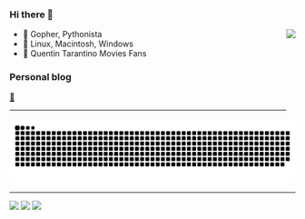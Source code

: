 ### Hi there 👋

<!--
**Alphasxd/Alphasxd** is a ✨ _special_ ✨ repository because its `README.md` (this file) appears on your GitHub profile.
-->

<img height="160" align="right" src="https://github-readme-stats.vercel.app/api?username=Alphasxd&theme=github_dark_dimmed&show_icons=true" />

- 🌱 Gopher, Pythonista
- 👾 Linux, Macintosh, Windows
- 🎈 Quentin Tarantino Movies Fans

### Personal blog

[👺](https://alphasxd.pages.dev)

---

<picture>
  <source media="(prefers-color-scheme: dark)" srcset="https://raw.githubusercontent.com/Alphasxd/Alphasxd/output/github-contribution-grid-snake-dark.svg">
  <source media="(prefers-color-scheme: light)" srcset="https://raw.githubusercontent.com/Alphasxd/Alphasxd/output/github-contribution-grid-snake.svg">
  <img alt="github contribution grid snake animation" src="https://raw.githubusercontent.com/Alphasxd/Alphasxd/output/github-contribution-grid-snake.svg">
</picture>

---

[![](https://img.shields.io/badge/Golang-1E90FF?style=for-the-badge&logo=go&logoColor=white)](#)
[![](https://img.shields.io/badge/python-3670A0?style=for-the-badge&logo=python&logoColor=ffdd54)](#)
[![](https://img.shields.io/badge/Lua-2C2D72?style=for-the-badge&logo=lua&logoColor=white)](#)
